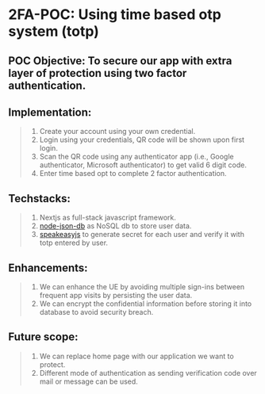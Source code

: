 # 2FA-POC: Using time based otp system (totp)

## POC Objective: To secure our app with extra layer of protection using two factor authentication.

## Implementation:
> 1. Create your account using your own credential. 
> 2. Login using your credentials, QR code will be shown upon first login.
> 3. Scan the QR code using any authenticator app (i.e., Google authenticator, Microsoft authenticator) to get valid 6 digit code.
> 4. Enter time based opt to complete 2 factor authentication.

## Techstacks: 
> 1. Nextjs as full-stack javascript framework.
> 2. [node-json-db](https://www.npmjs.com/package/node-json-db) as NoSQL db to store user data.
> 3. [speakeasyjs](https://github.com/speakeasyjs/speakeasy) to generate secret for each user and verify it with totp entered by user.

## Enhancements:
> 1. We can enhance the UE by avoiding multiple sign-ins between frequent app visits by persisting the user data.
> 2. We can encrypt the confidential information before storing it into database to avoid security breach.

## Future scope:
> 1. We can replace home page with our application we want to protect.
> 2. Different mode of authentication as sending verification code over mail or message can be used.
